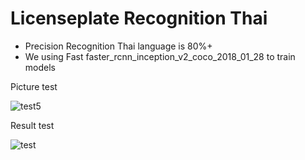 # Licenseplate Recognition Thai

+ Precision Recognition Thai  language is 80%+ 
+ We using Fast faster_rcnn_inception_v2_coco_2018_01_28 to train models

Picture test

![test5](https://user-images.githubusercontent.com/47807315/69860772-80643a00-12c9-11ea-98ef-7d5a3af1bde8.jpg)

Result test

![test](https://user-images.githubusercontent.com/47807315/69860833-a4c01680-12c9-11ea-92f6-87f6b2a64bbe.PNG)
